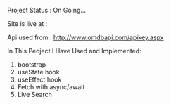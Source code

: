 Project Status : On Going...

Site is live at : 

Api used from : http://www.omdbapi.com/apikey.aspx 



In This Peoject I Have Used and Implemented:

1. bootstrap
2. useState hook
3. useEffect hook
4. Fetch with async/await
5. Live Search 